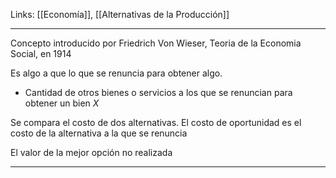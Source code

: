 Links: [[Economía]], [[Alternativas de la Producción]]
___

Concepto introducido por Friedrich Von Wieser, Teoria de la Economia Social, en 1914

Es algo a que lo que se renuncia para obtener algo.
- Cantidad de otros bienes o servicios a los que se renuncian para obtener un bien *X*

Se compara el costo de dos alternativas. El costo de oportunidad es el costo de la alternativa a la que se renuncia

El valor de la mejor opción no realizada

___
